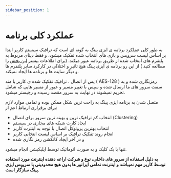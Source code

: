 ```yaml
---
sidebar_position: 1
---
```


# عملکرد کلی برنامه


به طور کلی عملکرد برنامه ی ایزی پینگ به گونه ای است که ترافیک سیستم کاربر ابتدا بر اساس لیست سرویس و بازی های انتخاب شده تفکیک میشود، و فقط دیتای مربوط به پلتفرم های انتخاب شده از طریق برنامه عبور میکند. (برای اطلاعات بیشتر [این بخش](https://ezping.ir/) را مطالعه کنید ) از این رو برنامه ی ایزی پینگ هیچ تاثیر و اختلالی در کارکرد سایر پلتفرم ها و دیگر سایت ها و برنامه ها ایجاد نمیکند. 

پس از اتصال ، ترافیک تفکیک شده ی کاربر با متد ( AES-128 ) رمزنگاری شده و به سمت سرور های ما ارسال شده و سپس با تغییر مسیر و عبور از مسیر هایی که شامل تحریم نمیشوند در نهایت به سرور مقصد رسیده و رجیستر میشود.

متصل شدن به برنامه ایزی پینگ به راحت ترین شکل ممکن بوده و تمامی موارد لازم برای برقراری ارتباط اعم از:

- انتخاب کم ترافیک ترین و بهینه ترین سرور برای اتصال (Clustering)
- ایجاد کارت شبکه های مجازی در سیستم   
- انتخاب بهترین پروتوکل اتصال با توجه به اینترت کاربر
- انجام روند تفکیک ترافیک بر اساس لیست انتخابی کاربر 
- و در آخر ایجاد کانکشن رمز نگاری شده

تنها با یک کلیک و به صورت اتوماتیک توسط اپلیکیشن انجام میشود.


**به دلیل استفاده از سرور های داخلی، نوع و شرکت اراعه دهنده اینترنت مورد استفاده توسط کاربر مهم نمیباشد و اینترنت تمامی اپراتور ها بدون هیچ محدودیتی با سرویس ایزی پینگ سازگار است.** 
